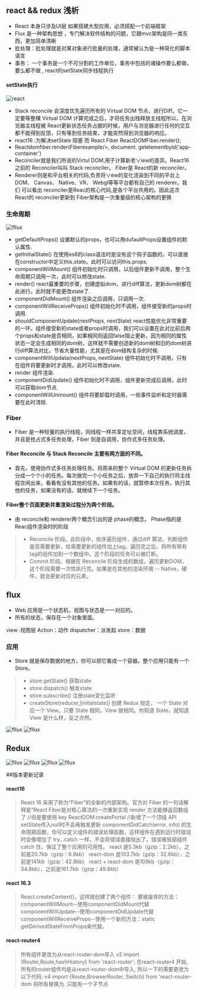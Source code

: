 ## react && redux 浅析
* React 本身只涉及UI层 如果搭建大型应用，必须搭配一个前端框架
* Flux 是一种架构思想 ，专门解决软件结构的问题，它跟mvc架构是同一类东西，更加简单清晰
* 批处理：批处理就是对某对象进行批量的处理，通常被认为是一种简化的脚本语言
* 事务： 一个事务是一个不可分割的工作单位，事务中包括的诸操作要么都做，要么都不做 , react的setState同步线程执行

#### setState执行
![react](./img/React.png)

* Stack reconcile 会深度优先遍历所有的 Virtual DOM 节点，进行Diff。它一定要等整棵 Virtual DOM 计算完成之后，才将任务出栈释放主线程所以，在浏览器主线程被 React更新状态任务占据的时候，用户与浏览器进行任何的交互都不能得到反馈，只有等到任务结束，才能突然得到浏览器的响应。
* react16 :为解决setState 阻塞 而 React Fiber   ReactDOMFiber.render();
* Reactdomfiber.render(Fiberexample/>, document. getelementbyid('app-container')
* Reconciler就是我们所说的Virtul DOM,用于计算新老∨iew的差异。React16之前的 Reconciler叫叫 Stack reconciler。 Fiber是 React的新 reconciler。
* Renderer则是和平台相关的代码,负责将∨ew的变化渲染到不同的平台上 DOM、 Canvas、 Native、VR、 Webgl等等平台都有自己的 renderer。我们
可以看出 reconciler是Reac的核心代码,是各个平台共用的。因此这次 React的 reconciler更新到 Fiber架构是一次重量级的核心架构的更换

### 生命周期
![fllux](./img/life.jpg)

* getDefaultProps()  设置默认的props，也可以用dufaultProps设置组件的默认属性.
* getInitialState()  在使用es6的class语法时是没有这个钩子函数的，可以直接在constructor中定义this.state。此时可以访问this.props.
* componentWillMount()  组件初始化时只调用，以后组件更新不调用，整个生命周期只调用一次，此时可以修改state.
* render()  react最重要的步骤，创建虚拟dom，进行diff算法，更新dom树都在此进行。此时就不能更改state了.
* componentDidMount()  组件渲染之后调用，只调用一次.
* componentWillReceiveProps()  组件初始化时不调用，组件接受新的props时调用.
* shouldComponentUpdate(nextProps, nextState)  react性能优化非常重要的一环。组件接受新的state或者props时调用，我们可以设置在此对比前后两个props和state是否相同，如果相同则返回false阻止更新，因为相同的属性状态一定会生成相同的dom树，这样就不需要创造新的dom树和旧的dom树进行diff算法对比，节省大量性能，尤其是在dom结构复杂的时候.
* componentWillUpdata(nextProps, nextState) 组件初始化时不调用，只有在组件将要更新时才调用，此时可以修改state.
* render 组件渲染.
* componentDidUpdate() 组件初始化时不调用，组件更新完成后调用，此时可以获取dom节点.
* componentWillUnmount() 组件将要卸载时调用，一些事件监听和定时器需要在此时清除.

### Fiber
* Fiber 是一种轻量的执行线程，同线程一样共享定址空间，线程靠系统调度，并且是抢占式多任务处理，Fiber 则是自调用，协作式多任务处理。

#### Fiber Reconcile 与 Stack Reconcile 主要有两方面的不同。
* 首先，使用协作式多任务处理任务。将原来的整个 Virtual DOM 的更新任务拆分成一个个小的任务。每次做完一个小任务之后，放弃一下自己的执行将主线程空闲出来，看看有没有其他的任务。如果有的话，就暂停本次任务，执行其他的任务，如果没有的话，就继续下一个任务。

#### Fiber整个页面更新并重渲染过程分为两个阶段。
* 由 reconcile和 renderer两个概念引出的是 phase的概念。 Phase指的是Reac组件渲染时的阶段
>* Reconcile 阶段。此阶段中，依序遍历组件，通过diff 算法，判断组件是否需要更新，给需要更新的组件加上tag。遍历完之后，将所有带有tag的组件加到一个数组中。这个阶段的任务可以被打断。
>* Commit 阶段。根据在 Reconcile 阶段生成的数组，遍历更新DOM，这个阶段需要一次性执行完。如果是在其他的渲染环境 -- Native，硬件，就会更新对应的元素。

##  flux
* Web 应用是一个状态机，视图与状态是一一对应的。
*  所有的状态，保存在一个对象里面。

view :视图层
Action：动作
dispatcher：派发起
store：数据             


### 应用
* Store 就是保存数据的地方，你可以把它看成一个容器。整个应用只能有一个 Store。

>* store.getState() 获取state
>* store.dispatch() 触发state
>* store.subscribe() 注册state变化监听
>*  createStore(reducer,[initialstate]) 创建
> Redux 规定， 一个 State 对应一个 View。只要 State 相同，View 就相同。你知道 State，就知道 View 是什么样，反之亦然。

![fllux](./img/flux.png)
![fllux](./img/flux2.png)

## Redux

![fllux](./img/redux.png)
![fllux](./img/redux2.png)
![fllux](./img/redux3.png)
![fllux](./img/redux4.png)


##版本更新记录

#### react16
> React 16 采用了称为“Fiber”的全新的内部架构。官方对 Fiber 的一句话解释是“React Fiber是对核心算法的一次重新实现
> render 方法能够返回数组了  //但是要使用 key
> ReactDOM.createPortal //新增了一个顶级 API
> setState传入null时不会再触发更新
> componentDidCatch(error, info) 的生命周期函数，你可以定义组件的错误处理函数，这样组件在遇到运行时错误时会像增加了 try...catch 一样，不会将错误直接抛出了，错误被局部组件 catch 住，保证了整个应用的可用性。
> react 是5.3kb（gzip：2.2kb），之前是20.7kb（gzip：6.9kb）
> react-dom 是103.7kb（gzip：32.6kb），之前是141kb（gzip：42.9kb）
> react + react-dom 是109kb（gzip：34.8kb），之前是161.7kb（gzip：49.8kb）


#### react 16.3
> React.createContext()，这样就创建了两个组件：
> 要被废弃的方法：
> componentWillMount--使用componentDidMount代替
> componentWillUpdate--使用componentDidUpdate代替
> componentWillReceiveProps--使用一个新的方法：static getDerivedStateFromProps来代替。

#### react-router4
>所有组件更改为从react-router-dom导入
> v2 import {Router,Route,hashHistory} from 'react-router';
> 在react-router4 开始,所有的router组件均是从react-router-dom中导入, 所以一下的需要更改为以下代码:
> v4   import {Route,BrowserRouter, Switch} from 'react-router-dom
> 将所有<Router>替换为<BrowserRouter>. 只能有一个子节点







